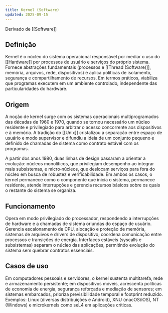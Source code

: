 ```yaml
---
title: Kernel (Software)
updated: 2025-09-15
---
```

Derivado de [[Software]]
## Definição

Kernel é o núcleo do sistema operacional responsável por mediar o uso do [[Hardware]] por processos de usuário e serviços do próprio sistema. Fornece abstrações fundamentais (processos e [[Thread (Software)]], memória, arquivos, rede, dispositivos) e aplica políticas de isolamento, segurança e compartilhamento de recursos. Em termos práticos, viabiliza que programas executem em um ambiente controlado, independente das particularidades do hardware.

## Origem

A noção de kernel surge com os sistemas operacionais multiprogramados das décadas de 1960 e 1970, quando se tornou necessário um núcleo residente e privilegiado para arbitrar o acesso concorrente aos dispositivos e à memória. A tradição do [[Unix]] cristalizou a separação entre espaço de usuário e modo supervisor e difundiu a ideia de um conjunto pequeno e definido de chamadas de sistema como contrato estável com os programas.

A partir dos anos 1980, duas linhas de design passaram a orientar a evolução: núcleos monolíticos, que privilegiam desempenho ao integrar mais subsistemas, e micro‑núcleos, que deslocam serviços para fora do núcleo em busca de robustez e verificabilidade. Em ambos os casos, o kernel permanece como o componente que inicia o sistema, permanece residente, atende interrupções e gerencia recursos básicos sobre os quais o restante do sistema se organiza.

## Funcionamento

Opera em modo privilegiado do processador, respondendo a interrupções de hardware e a chamadas de sistema oriundas do espaço de usuário. Gerencia escalonamento de CPU, alocação e proteção de memória, sistemas de arquivos e drivers de dispositivo; coordena comunicação entre processos e transições de energia. Interfaces estáveis (syscalls e subsistemas) separam o núcleo das aplicações, permitindo evolução do sistema sem quebrar contratos essenciais.

## Casos de uso

Em computadores pessoais e servidores, o kernel sustenta multitarefa, rede e armazenamento persistente; em dispositivos móveis, acrescenta políticas de economia de energia, segurança reforçada e mediação de sensores; em sistemas embarcados, prioriza previsibilidade temporal e footprint reduzido. Exemplos: Linux (diversas distribuições e Android), XNU (macOS/iOS), NT (Windows) e microkernels como seL4 em aplicações críticas.
